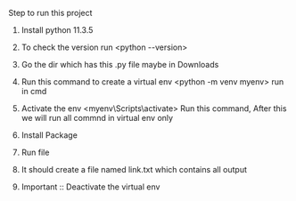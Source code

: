 Step to run this project 

1. Install python 11.3.5 
    <!-- I have done in this version -->

2. To check the version run <python --version>

3. Go the dir which has this .py file maybe in Downloads

4. Run this command to create a virtual env 
    <python -m venv myenv> run in cmd

5. Activate the env <myenv\Scripts\activate> Run this command, After this we will run all commnd in virtual env only

6. Install Package <pip install requests beautifulsoup4> 

7. Run file <python crawler.py>

8. It should create a file named link.txt which contains all output

9. Important :: Deactivate the virtual env <deactivate>
